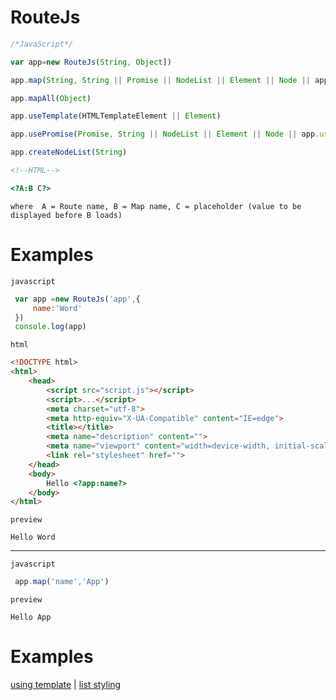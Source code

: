 
# RouteJs
```js
/*JavaScript*/

var app=new RouteJs(String, Object])

app.map(String, String || Promise || NodeList || Element || Node || app.useTemplate || app.usePromise)

app.mapAll(Object)

app.useTemplate(HTMLTemplateElement || Element)

app.usePromise(Promise, String || NodeList || Element || Node || app.useTemplate || app.usePromise)

app.createNodeList(String)

```

  
```html
<!--HTML-->

<?A:B C?>

```
`
where 
A = Route name,
B = Map name,
C = placeholder (value to be displayed before B loads)
  `



# Examples
 `javascript`
 ```js
  var app =new RouteJs('app',{
      name:'Word'
  })
  console.log(app)
 ```

 `html`
```html
<!DOCTYPE html>
<html>
    <head>
        <script src="script.js"></script>
        <script>...</script>
        <meta charset="utf-8">
        <meta http-equiv="X-UA-Compatible" content="IE=edge">
        <title></title>
        <meta name="description" content="">
        <meta name="viewport" content="width=device-width, initial-scale=1">
        <link rel="stylesheet" href="">
    </head>
    <body>
        Hello <?app:name?>
    </body>
</html>
```

`preview`
```plain
Hello Word
```
----
 `javascript`
 ```js
  app.map('name','App')
 ```

 `preview`
```preview
Hello App
```

# Examples
[using template](https://owens94819.github.io/route-js/) | 
[list styling](https://owens94819.github.io/route-js/examples/list.html)